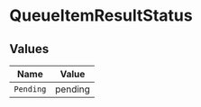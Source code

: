 # QueueItemResultStatus


## Values

| Name      | Value     |
| --------- | --------- |
| `Pending` | pending   |